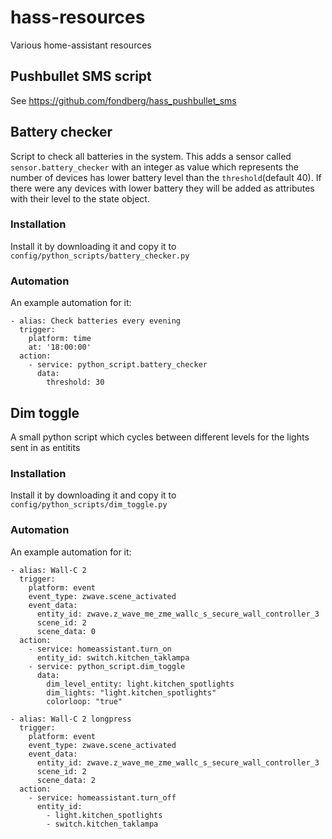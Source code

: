 # hass-resources
Various home-assistant resources

## Pushbullet SMS script
See https://github.com/fondberg/hass_pushbullet_sms

## Battery checker
Script to check all batteries in the system. This adds a sensor called `sensor.battery_checker` with an integer as value which represents the number of devices has lower battery level than the `threshold`(default 40). If there were any devices with lower battery they will be added as attributes with their level to the state object.
### Installation
Install it by downloading it and copy it to `config/python_scripts/battery_checker.py`

### Automation
An example automation for it:
```
- alias: Check batteries every evening
  trigger:
    platform: time
    at: '18:00:00'
  action:
    - service: python_script.battery_checker
      data:
        threshold: 30
```

## Dim toggle
A small python script which cycles between different levels for the lights sent in as entitits

### Installation
Install it by downloading it and copy it to `config/python_scripts/dim_toggle.py`

### Automation
An example automation for it:
```
- alias: Wall-C 2
  trigger:
    platform: event
    event_type: zwave.scene_activated
    event_data:
      entity_id: zwave.z_wave_me_zme_wallc_s_secure_wall_controller_3
      scene_id: 2
      scene_data: 0
  action:
    - service: homeassistant.turn_on
      entity_id: switch.kitchen_taklampa
    - service: python_script.dim_toggle
      data:
        dim_level_entity: light.kitchen_spotlights
        dim_lights: "light.kitchen_spotlights"
        colorloop: "true"

- alias: Wall-C 2 longpress
  trigger:
    platform: event
    event_type: zwave.scene_activated
    event_data:
      entity_id: zwave.z_wave_me_zme_wallc_s_secure_wall_controller_3
      scene_id: 2
      scene_data: 2
  action:
    - service: homeassistant.turn_off
      entity_id:
        - light.kitchen_spotlights
        - switch.kitchen_taklampa
```
